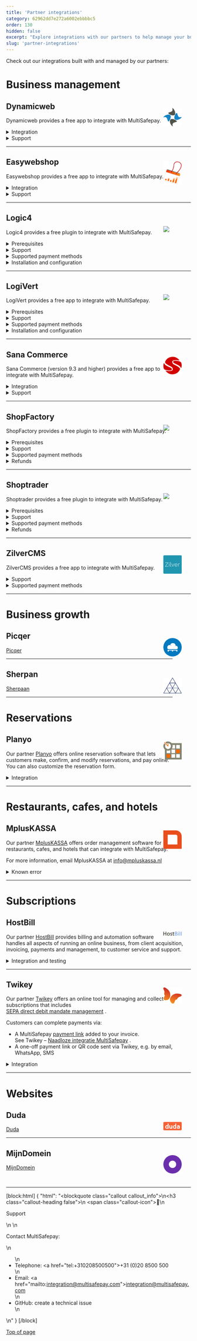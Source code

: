```yaml
---
title: 'Partner integrations'
category: 62962dd7e272a6002ebbbbc5
order: 130
hidden: false
excerpt: "Explore integrations with our partners to help manage your business."
slug: 'partner-integrations'
---
```

Check out our integrations built with and managed by our partners:

# Business management

## Dynamicweb
<img src="https://raw.githubusercontent.com/MultiSafepay/docs/master/static/logo/Integrations/Dynamic_Web.svg" width="50" align ="right" style="transform: translate(-50%, -50%);"/>

Dynamicweb provides a free app to integrate with MultiSafepay. 

<details id="dynamicweb-integration">
<summary>Integration</summary>
<br>

To integrate the app, email <integration@multisafepay.com>
</details>

<details id="dynamicweb-support">
<summary>Support</summary>
<br>

For support, see Dynamicweb - <a href="https://www.dynamicweb.com/about/contact-us" target="_blank">Contact us</a> <i class="fa fa-external-link" style="font-size:12px;color:#8b929e"></i>. 
</details>

___

## Easywebshop
<img src="https://raw.githubusercontent.com/MultiSafepay/docs/master/static/logo/Integrations/EasyWebshop.svg" width="50" align ="right" style="transform: translate(-50%, -50%);"/>

Easywebshop provides a free app to integrate with MultiSafepay.

<details id="easywebshop-integration">
<summary>Integration</summary>
<br>

For integration support, email <integration@multisafepay.com>
</details>

<details id="easywebshop-support">
<summary>Support</summary>
<br>

For other support, see Easywebshop – <a href="https://www.easywebshop.com/software/contact" target="_blank">Contact</a> <i class="fa fa-external-link" style="font-size:12px;color:#8b929e"></i>.
</details>

___

## Logic4
<img src="https://raw.githubusercontent.com/MultiSafepay/docs/master/static/logo/Integrations/Logic_4.svg" width="50" align ="right" style="transform: translate(-50%, -50%);"/>

Logic4 provides a free plugin to integrate with MultiSafepay. 

<details id="logic4-prerequisites">
<summary>Prerequisites</summary>
<br>

You will need a [MultiSafepay account](/docs/getting-started-guide/).

</details>

<details id="logic4-support">
<summary>Support</summary>
<br>

For any technical queries about the plugin, see Logic4 – <a href="https://www.logic4.nl/contact/" target="_blank">Contact</a> <i class="fa fa-external-link" style="font-size:12px;color:#8b929e"></i>.
</details>

<details id="logic4-payment-methods">
<summary>Supported payment methods</summary>
<br>

- Cards: 
    - [American Express](/docs/card-payments/)
    - [Mastercard](/docs/card-payments/) and [Maestro](/docs/card-payments/)
    - [Visa](/docs/card-payments/)
- Banking methods:
    - [Bancontact](/docs/bancontact/)
    - [Bank transfer](/docs/bank-transfer/)
    - [Belfius](/docs/belfius/)
    - [CBC/KBC](/docs/cbc-kbc/)
    - [EPS](/docs/eps/)
    - [Giropay](/docs/giropay/)
    - [iDEAL and iDEAL QR](/docs/ideal/)
    - [Sofort](/docs/sofort/)
    - [Trustly](/docs/trustly/)
- <<glossary:BNPL>>: All, **except** E-Invoicing
- Wallets: [PayPal](/docs/paypal/)

</details>

<details id="logic4-installation">
<summary>Installation and configuration</summary>
<br>

To install and configure the plugin, see Logic4 – <a href="https://www.logic4.nl/contact/" target="_blank">Contact</a> <i class="fa fa-external-link" style="font-size:12px;color:#8b929e"></i>.
</details>

___

## LogiVert
<img src="https://raw.githubusercontent.com/MultiSafepay/docs/master/static/logo/Integrations/LogiVert.svg" width="50" align ="right" style="transform: translate(-50%, -50%);"/>

LogiVert provides a free app to integrate with MultiSafepay. 

<details id="logivert-prerequisites">
<summary>Prerequisites</summary>
<br>

You will need a [MultiSafepay account](/docs/getting-started-guide/).

</details>

<details id="logivert-support">
<summary>Support</summary>
<br>

For technical support, contact LogiVert - <a href="https://www.logivert.com/nl/support/c-10" target="_blank">Support</a> <i class="fa fa-external-link" style="font-size:12px;color:#8b929e"></i>.

</details>

<details id="logivert-payment-methods">
<summary>Supported payment methods</summary>
<br>

- Cards: 
    - [American Express](/docs/card-payments/)
    - [Mastercard](/docs/card-payments/)
    - [Visa](/docs/card-payments/), [Cartes Bancaires](/docs/card-payments/), and [Dankort](/docs/card-payments/)
- Banking methods:
    - [Bancontact](/docs/bancontact/)
    - [Bank transfer](/docs/bank-transfer/)
    - [Giropay](/docs/giropay/)
    - [iDEAL](/docs/ideal/)
    - [Direct debit](/docs/sepa-direct-debit/)
    - [Sofort](/docs/sofort)
- <<glossary:BNPL>>: [Klarna](/docs/klarna/)

</details>

<details id="logivert-installation">
<summary>Installation and configuration</summary>
<br>

To install and configure, see LogiVert – <a href="https://confluence.prezent.nl/display/LOGIVERTMAN/Het+specificeren+van+betalingswijzen" target="_blank">Manual</a> <i class="fa fa-external-link" style="font-size:12px;color:#8b929e"></i>.

✅ &nbsp; **Tip!** We recommend first installing the plugin in a test environment, following the LogiVert installation procedure. Always make a backup.
</details>

___

## Sana Commerce

<img src="https://raw.githubusercontent.com/MultiSafepay/docs/master/static/logo/Integrations/Sana_Commerce.svg" width="50" align ="right" style="transform: translate(-50%, -50%);"/>

Sana Commerce (version 9.3 and higher) provides a free app to integrate with MultiSafepay. 

<details id="sana-commerce-integration">
<summary>Integration</summary>
<br>

See Sana Commerce – <a href="https://help.sana-commerce.com/sana-commerce-93/payment-services/multisafepay/introduction" target="_blank">MultiSafepay</a> <i class="fa fa-external-link" style="font-size:12px;color:#8b929e"></i>.  
</details>

<details id="sana-commerce-support">
<summary>Support</summary>
<br>

See Sana Commerce – <a href="https://www.sana-commerce.com/nl/contact" target="_blank">Contact</a> <i class="fa fa-external-link" style="font-size:12px;color:#8b929e"></i>.
</details>

____

## ShopFactory

<img src="https://raw.githubusercontent.com/MultiSafepay/docs/master/static/logo/Integrations/ShopFactory.svg" width="50" align ="right" style="transform: translate(-50%, -50%);"/>

ShopFactory provides a free plugin to integrate with MultiSafepay.

<details id="shopfactory-prerequisites">
<summary>Prerequisites</summary>
<br>

You will need a [MultiSafepay account](/docs/getting-started-guide/).
</details>

<details id="shopfactory-support">
<summary>Support</summary>
<br>

See ShopFactory – <a href="https://www.shopfactory.nl/contents/nl/d122.html" target="_blank">ShopFactory support</a> <i class="fa fa-external-link" style="font-size:12px;color:#8b929e"></i>.
</details>

<details id="shopfactory-payment-methods">
<summary>Supported payment methods</summary>
<br>

Email <integration@multisafepay.com>
</details>

<details id="shopfactory-refunds">
<summary>Refunds</summary>
<br>

You can process refunds from your <a href="https://merchant.multisafepay.com" target="_blank">MultiSafepay dashboard</a> <i class="fa fa-external-link" style="font-size:12px;color:#8b929e"></i>. 

To process refunds from your ShopFactory <<glossary:backend>>, email <integration@multisafepay.com>
</details>

___

## Shoptrader

<img src="https://raw.githubusercontent.com/MultiSafepay/docs/master/static/logo/Integrations/Shoptrader.svg" width="50" align ="right" style="transform: translate(-50%, -50%);"/>

Shoptrader provides a free plugin to integrate with MultiSafepay. 

<details id="shoptrader-prerequisites">
<summary>Prerequisites</summary>
<br>

You will need a [MultiSafepay account](/docs/getting-started-guide/).
</details>

<details id="shoptrader-support">
<summary>Support</summary>
<br>

For any technical queries about the plugin, email Shoptrader at <info@shoptrader.nl>
</details>

<details id="shoptrader-payment-methods">
<summary>Supported payment methods</summary>
<br>

For supported payment methods, email <integration@multisafepay.com>
</details>

<details id="shoptrader-refunds">
<summary>Refunds</summary>
<br>

You can process refunds from your MultiSafepay dashboard.

To process refunds from your Shoptrader backend, email <integration@multisafepay.com>
</details>

___

## ZilverCMS

<img src="https://raw.githubusercontent.com/MultiSafepay/docs/master/static/logo/Integrations/ZilverCMS.svg" width="50" align ="right" style="transform: translate(-50%, -50%);"/>

ZilverCMS provides a free app to integrate with MultiSafepay.

<details id="zilvercms-support">
<summary>Support</summary>
<br>

- See ZilverCMS - <a href="https://www.zilverhq.nl/contact" target="_blank">Contact</a> <i class="fa fa-external-link" style="font-size:12px;color:#8b929e"></i>
- Email <integration@multisafepay.com>
</details>

<details id="zilvercms-payment-methods">
<summary>Supported payment methods</summary>
<br>

- Cards: [All](/docs/card-payments/)
- <<glossary:BNPL>>: [Betaal per Maand](/docs/betaal-per-maand/)
- Wallets: [Alipay](/docs/alipay/), [PayPal](/docs/paypal/)
- Prepaid cards: <a href="https://www.vvvcadeaukaarten.nl" target="_blank">VVV gift card</a> <i class="fa fa-external-link" style="font-size:12px;color:#8b929e"></i>
- Banking methods:
    - [Bancontact](/docs/bancontact/)
    - [Bank transfer](/docs/bank-transfer/)
    - [Belfius](/docs/belfius/)
    - [CBC/KBC](/docs/cbc-kbc/)
    - [Dotpay](/docs/dotpay/)
    - [EPS](/docs/eps/)
    - [Giropay](/docs/giropay/) 
    - [iDEAL and iDEAL QR](/docs/ideal/)
    - [Request to Pay](/docs/request-to-pay/)
    - [Direct debit](/docs/sepa-direct-debit/)

</details>

___

# Business growth

## Picqer

<img src="https://raw.githubusercontent.com/MultiSafepay/docs/master/static/svgs/Picqer.svg" width="50" align ="right" style="transform: translate(-50%, -50%);"/>

<a href="https://picqer.com/nl" target="_blank">Picqer</a> <i class="fa fa-external-link" style="font-size:12px;color:#8b929e"></i>

---

## Sherpan

<img src="https://raw.githubusercontent.com/MultiSafepay/docs/master/static/svgs/Sherpaan.svg" width="50" align ="right" style="transform: translate(-50%, -50%);"/>

<a href="https://sherpaan.nl/project/multisafepay/" target="_blank">Sherpaan</a> <i class="fa fa-external-link" style="font-size:12px;color:#8b929e"></i>

___

# Reservations

## Planyo
<img src="https://raw.githubusercontent.com/MultiSafepay/docs/master/static/svgs/Planyo.svg" width="50" align ="right" style="transform: translate(-50%, -50%);"/>

Our partner <a href="https://www.planyo.com/" target="_blank">Planyo</a> <i class="fa fa-external-link" style="font-size:12px;color:#8b929e"></i> offers online reservation software that lets customers make, confirm, and modify reservations, and pay online. You can also customize the reservation form. 

<details id="integration">
<summary>Integration</summary>
<br>

To integrate Planyo with MultiSafepay, follow these steps:

1. Sign in to your Planyo account.
2. Go to **Site settings** > **Online payments**.
3. Select **MultiSafepay**.
4. Enter your MultiSafepay account ID, [site ID and security code](/docs/sites#site-id-api-key-and-security-code).  
5. Make a test reservation. 

</details>

___

# Restaurants, cafes, and hotels

## MplusKASSA

<img src="https://raw.githubusercontent.com/MultiSafepay/docs/master/static/svgs/MplusKASSA.svg" width="50" align ="right" style="transform: translate(-50%, -50%);"/>

Our partner <a href="https://www.mpluskassa.nl" target="_blank">MplusKASSA</a> <i class="fa fa-external-link" style="font-size:12px;color:#8b929e"></i> offers order management software for restaurants, cafes, and hotels that can integrate with MultiSafepay.

For more information, email MplusKASSA at <info@mpluskassa.nl>

<details id="known-error">
<summary>Known error</summary>
<br>

When customers successfully complete payment with iDEAL, they don't always return to your site, which can briefly delay the <<glossary:transaction status>> changing to **Completed**. 

If your business model requires you to retrieve the status as quickly as possible, MultiSafepay can enable a script to query iDEAL 5 times in the first minute, and then every minute until **Completed**.  

To discuss, email <integration@multisafepay.com>

</details>

___

# Subscriptions

## HostBill

<img src="https://raw.githubusercontent.com/MultiSafepay/docs/master/static/svgs/HostBill.svg" width="50" align ="right" style="transform: translate(-50%, -50%);"/>

Our partner <a href="https://hostbillapp.com/" target="_blank">HostBill</a> <i class="fa fa-external-link" style="font-size:12px;color:#8b929e"></i> provides billing and automation software handles all aspects of running an online business, from client acquisition, invoicing, payments and management, to customer service and support.

<details id="integration-and-testing">
<summary>Integration and testing</summary>
<br>

To integrate MultiSafepay as your payment provider, follow these steps:

**Step 1.** Activate the MultiSafepay module in your HostBill account.

1. Sign in to your HostBill account.
2. Click **Extras** > **Plugins**.
3. From the left menu, select **Payment modules** > **MultiSafepay**.
4. Click **Edit general settings**, and then enter your [MultiSafepay site API key](/docs/sites#site-id-api-key-and-security-code).
5. Click **Save changes**.

**Step 2.** Configure the module as required, e.g. the <a href="https://hostbill.atlassian.net/wiki/spaces/DOCS/pages/559120402/MultiSafepay" target="_blank">module name and callback URL</a> <i class="fa fa-external-link" style="font-size:12px;color:#8b929e"></i>.

**Step 3.** Perform a test transaction.

1. Go to the top menu and select **Clients** > **Manage clients**, and then click  the sample client account **John Doe**.
2. Click **Login as client**.  
    You are redirected to the client area
3. From the left menu, select **Billing** to view the client’s invoices. 
4. Choose an invoice, and then click **Pay selected invoices**.
5. Perform a test transaction.
6. When the transaction is complete, check its status under **Payments**.

</details>

___

## Twikey
<img src="https://raw.githubusercontent.com/MultiSafepay/docs/master/static/svgs/Twikey.svg" width="50" align ="right" style="transform: translate(-50%, -50%);"/>

Our partner <a href="https://www.twikey.com/" target="_blank">Twikey</a> <i class="fa fa-external-link" style="font-size:12px;color:#8b929e"></i> offers an online tool for managing and collecting subscriptions that includes <br> <a href="https://www.twikey.com/solution/mandate.html" target="_blank">SEPA direct debit mandate management</a> <i class="fa fa-external-link" style="font-size:12px;color:#8b929e"></i>.

Customers can complete payments via:

- A MultiSafepay [payment link](/docs/payment-links/) added to your invoice.  
See Twikey – <a href="https://www.twikey.com/nl/partner/multisafepay.html" target="_blank">Naadloze integratie MultiSafepay</a> <i class="fa fa-external-link" style="font-size:12px;color:#8b929e"></i>.
- A one-off payment link or QR code sent via Twikey, e.g. by email, WhatsApp, SMS

<details id="integration">
<summary>Integration</summary>
<br>

To integrate with MultiSafepay, follow these steps:

1. Sign in to your Twikey account.
2. Go to **Settings** > **Integrations** > **MultiSafepay**.
3. Enter your [MultiSafepay site API key](/docs/sites#site-id-api-key-and-security-code).
4. To add a payment link to your invoices, update your invoice settings in your <a href="https://www.beta.twikey.com/support/creditor/invoices/invoice_options.html" target="_blank">Twikey template settings</a> <i class="fa fa-external-link" style="font-size:12px;color:#8b929e"></i>.
5. To create a payment link, go to <a href="https://www.beta.twikey.com/support/creditor/paymentlinks/paymentlink_management.html" target="_blank">Payment links</a> <i class="fa fa-external-link" style="font-size:12px;color:#8b929e"></i> enter the relevant information, e.g. amount, customer.

</details>

___

# Websites

## Duda

<img src="https://raw.githubusercontent.com/MultiSafepay/docs/master/static/svgs/duda.svg" width="50" align ="right" style="transform: translate(-50%, -50%);"/>

<a href="https://www.duda.co/" target="_blank">Duda</a> <i class="fa fa-external-link" style="font-size:12px;color:#8b929e"></i>

---

## MijnDomein

<img src="https://raw.githubusercontent.com/MultiSafepay/docs/master/static/svgs/Mijndomein.svg" width="50" align ="right" style="transform: translate(-50%, -50%);"/>

<a href="https://www.mijndomein.nl/" target="_blank">MijnDomein</a> <i class="fa fa-external-link" style="font-size:12px;color:#8b929e"></i>

<br>

---

[block:html]
{
  "html": "<blockquote class=\"callout callout_info\">\n<h3 class=\"callout-heading false\">\n        <span class=\"callout-icon\">💬</span>\n        <p>Support</p>\n    </h3>\n  <p>Contact MultiSafepay:</p>\n  <ul>\n    <li>Telephone: <a href=\"tel:+310208500500\">+31 (0)20 8500 500</a></li>\n    <li>Email: <a href=\"mailto:integration@multisafepay.com\">integration@multisafepay.com</a></li>\n    <li>GitHub: create a technical issue</li>\n  </ul>  \n</blockquote>"
}
[/block]

[Top of page](#)
